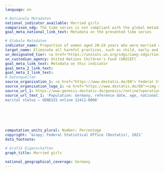 ```yaml
---
language: en    

# Nationale Metadaten    
national_indicator_available: Married girls    
comparison_sdg: The time series is not compliant with the global metadata, but provides additional information.    
goal_meta_national_link_text: Metadata on the presented time series    

# Globale Metadaten    
indicator_name: Proportion of women aged 20–24 years who were married or in a union before age 15 and before age 18    
target_name: Eliminate all harmful practices, such as child, early and forced marriage and female genital mutilation    
un_designated_tier: <a href="https://unstats.un.org/sdgs/iaeg-sdgs/tier-classification/" title="Click here for more information on the UN tier classification."  target="_blank">Tier I</a>    
un_custodian_agency: United Nations Children's Fund (UNICEF)    
goal_meta_link_text: Metadata on this indicator    
goal_meta_2_link_text:     
goal_meta_3_link_text:         
# Datenquellen
source_organisation_1: <a href="https://www.destatis.de/EN"> Federal Statistical Office (Destatis) </a>
source_organisation_logo_1: <a href="https://www.destatis.de/EN"><img src="https://g205sdgs.github.io/sdg-indicators/public/OrgImgEn/destatis.png" alt="Logo destatis" style="height:60px; width:148px"/></a>
source_url_1: https://www-genesis.destatis.de/genesis//online?operation=table&code=12411-0008&bypass=true&language=en
source_url_text_1: 'Population: Germany, reference date, age, nationality, sex,
marital status – GENESIS online 12411-0008'





    
computation_units_plural: Number; Percentage    
copyright: '&copy; Federal Statistical Office (Destatis), 2021'    
data_footnote:     

# Grafik Eigenschaften    
graph_title: Married girls    

national_geographical_coverage: Germany    
---
```


<span></span>